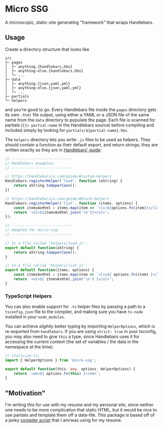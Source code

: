 # Micro SSG

A microscopic, static-site generating "framework" that wraps Handlebars.

## Usage

Create a directory structure that looks like

```
src
├─ pages
│  ├─ anything.{handlebars,hbs}
│  ├─ anything-else.{handlebars,hbs}
│  └─ ...
├─ data
│  ├─ anything.{json,yaml,yml}
│  ├─ anything-else.{json,yaml,yml}
│  └─ ...
├─ partials
└─ helpers
```

and you're good to go. Every Handlebars file inside the `pages` directory gets
its own `.html` file output, using either a YAML or a JSON file of the same name
from the `data` directory to populate the page. Each file is scanned for
partials (`{{> partial-name` in the Handlebars source) before compiling and
included simply by looking for `partials/${partial-name}.hbs`.

The `helpers` directory lets you write `.js` files to be used as helpers. They
should contain a function as their default export, and return strings; they are
written exactly as they are in [Handlebars' guide][hbs-guide]:

```js
// ----------------------------
// Handlebars examples:
// ----------------------------

// https://handlebarsjs.com/guide/#custom-helpers
Handlebars.registerHelper('loud', function (aString) {
    return aString.toUpperCase();
})

// https://handlebarsjs.com/guide/#block-helpers
Handlebars.registerHelper('list', function (items, options) {
    const itemsAsHtml = items.map(item => `<li>${options.fn(item)}</li>`);
    return `<ul>${itemsAsHtml.join('\n')}</ul>`;
});

// ----------------------------
// Adapted for micro-ssg:
// ----------------------------

// In a file called 'helpers/loud.js':
export default function(aString) {
    return aString.toUpperCase();
}

// In a file called 'helpers/list.js':
export default function(items, options) {
    const itemsAsHtml = items.map(item => `<li>${ options.fn(item) }</li>`);
    return `<ul>${ itemsAsHtml.join('\n') }</ul>`;
}
```


### TypeScript Helpers

You can also enable support for `.ts` helper files by passing a path to a
`tsconfig.json` file to the compiler, and making sure you have `ts-node`
installed in your `node_modules`.

You can achieve *slightly* better typing by importing `HelperOptions`, which is
re-exported from `handlebars`. If you are using `strict: true` in your tsconfig,
you may also need to give `this` a type, since Handlebars uses it for accessing
the current context (the set of variables / the data in the namespace at the
time):

```ts
// italicize.ts:
import { HelperOptions } from 'micro-ssg';

export default function(this: any, options: HelperOptions) {
    return `<em>${ options.fn(this) }</em>`;
}
```


## "Motivation"

I'm writing this for use with my resume and my personal site, since neither one
needs to be more complication that static HTML, but it would be nice to use
partials and template them off a data-file. This package is based off of a janky
[compiler script][resume-script] that I am/was using for my resume.


[resume-script]: https://github.com/matthew-e-brown/resume/blob/8ba7903a0178b799c3b4b1e60a68052eca82f3d1/compile.ts
[hbs-guide]: https://handlebarsjs.com/guide/
